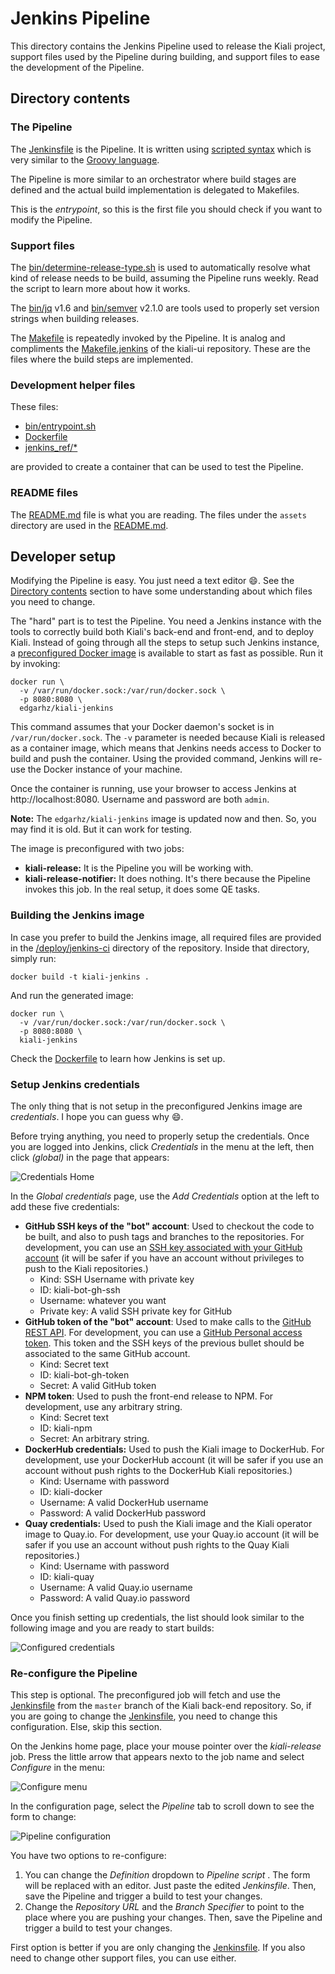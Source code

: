 # Jenkins Pipeline

This directory contains the Jenkins Pipeline used to release
the Kiali project, support files used by the Pipeline during
building, and support files to ease the development of the
Pipeline.

## Directory contents

### The Pipeline

The [Jenkinsfile](Jenkinsfile) is the Pipeline. It is written
using [scripted syntax](https://jenkins.io/doc/book/pipeline/syntax/#scripted-pipeline)
which is very similar to the [Groovy language](https://groovy-lang.org/).

The Pipeline is more similar to an orchestrator where build
stages are defined and the actual build implementation
is delegated to Makefiles.

This is the _entrypoint_, so this is the first file you should
check if you want to modify the Pipeline.

### Support files

The [bin/determine-release-type.sh](bin/determine-release-type.sh)
is used to automatically resolve what kind of release needs to be
build, assuming the Pipeline runs weekly. Read the script
to learn more about how it works.

The [bin/jq](https://stedolan.github.io/jq/) v1.6 and
[bin/semver](https://github.com/fsaintjacques/semver-tool) v2.1.0
are tools used to properly set version strings when building releases.

The [Makefile](Makefile) is repeatedly invoked by the Pipeline. It
is analog and compliments the [Makefile.jenkins](https://github.com/kiali/kiali-ui/blob/master/Makefile.jenkins)
of the kiali-ui repository. These are the files where the build
steps are implemented. 


### Development helper files

These files:

* [bin/entrypoint.sh](bin/entrypoint.sh)
* [Dockerfile](Dockerfile)
* [jenkins_ref/*](jenkins_ref)

are provided to create a container that can be used to test
the Pipeline.

### README files

The [README.md](README.md) file is what you are reading. The files
under the `assets` directory are used in the [README.md](README.md).

## Developer setup

Modifying the Pipeline is easy. You just need a text editor :smile:.
See the [Directory contents](#directory-contents) section to have
some understanding about which files you need to change.

The "hard" part is to test the Pipeline. You need a Jenkins instance
with the tools to correctly build both Kiali's back-end and
front-end, and to deploy Kiali. Instead of going through all the
steps to setup such Jenkins instance, a [preconfigured
Docker image](https://hub.docker.com/r/edgarhz/kiali-jenkins) is
available to start as fast as possible. Run it by invoking:

```
docker run \
  -v /var/run/docker.sock:/var/run/docker.sock \
  -p 8080:8080 \
  edgarhz/kiali-jenkins
```

This command assumes that your Docker daemon's socket is in
`/var/run/docker.sock`. The `-v` parameter is needed because
Kiali is released as a container image, which means that Jenkins
needs access to Docker to build and push the container. Using the
provided command, Jenkins will re-use the Docker instance of
your machine.

Once the container is running, use your browser to access Jenkins
at http://localhost:8080. Username and password are both `admin`.

**Note:** The `edgarhz/kiali-jenkins` image is updated now and then.
So, you may find it is old. But it can work for testing.

The image is preconfigured with two jobs:
* **kiali-release:** It is the Pipeline you will be working with.
* **kiali-release-notifier:** It does nothing. It's there because
  the Pipeline invokes this job. In the real setup, it
  does some QE tasks.

### Building the Jenkins image

In case you prefer to build the Jenkins image, all required files
are provided in the [/deploy/jenkins-ci](/deploy/jenkins-ci)
directory of the repository. Inside that directory, simply run:

`docker build -t kiali-jenkins .`

And run the generated image:

```
docker run \
  -v /var/run/docker.sock:/var/run/docker.sock \
  -p 8080:8080 \
  kiali-jenkins
```

Check the [Dockerfile](Dockerfile) to learn how Jenkins is set up.

### Setup Jenkins credentials

The only thing that is not setup in the preconfigured Jenkins
image are _credentials_. I hope you can guess why :smile:.

Before trying anything, you need to properly setup the credentials.
Once you are logged into Jenkins, click _Credentials_ in the menu
at the left, then click _(global)_ in the page that appears:

![Credentials Home](assets/jk_credentials_home.png)

In the _Global credentials_ page, use the _Add Credentials_ option
at the left to add these five credentials:

* **GitHub SSH keys of the "bot" account**: Used to checkout
  the code to be built, and also to push tags and branches to the
  repositories. For development, you can use an [SSH key
  associated with your GitHub account](https://github.com/settings/keys)
  (it will be safer if you have an account without
  privileges to push to the Kiali repositories.)
  * Kind: SSH Username with private key
  * ID: kiali-bot-gh-ssh
  * Username: whatever you want
  * Private key: A valid SSH private key for GitHub
* **GitHub token of the "bot" account**: Used to make calls to
  the [GitHub REST API](https://developer.github.com/v3/). For
  development, you can use a [GitHub Personal access token](https://github.com/settings/tokens).
  This token and the SSH keys of the previous bullet should
  be associated to the same GitHub account. 
  * Kind: Secret text
  * ID: kiali-bot-gh-token
  * Secret: A valid GitHub token
* **NPM token**: Used to push the front-end release to NPM. For
  development, use any arbitrary string.
  * Kind: Secret text
  * ID: kiali-npm
  * Secret: An arbitrary string.
* **DockerHub credentials:** Used to push the Kiali image to
  DockerHub. For development, use your DockerHub account (it will
  be safer if you use an account without push rights to the
  DockerHub Kiali repositories.)
  * Kind: Username with password
  * ID: kiali-docker
  * Username: A valid DockerHub username
  * Password: A valid DockerHub password
* **Quay credentials:** Used to push the Kiali image and the
  Kiali operator image to Quay.io. For development, use your
  Quay.io account (it will be safer if you use an account
  without push rights to the Quay Kiali repositories.)
  * Kind: Username with password
  * ID: kiali-quay
  * Username: A valid Quay.io username
  * Password: A valid Quay.io password
  
Once you finish setting up credentials, the list should look similar
to the following image and you are ready to start builds:

![Configured credentials](assets/jk_credentials_list.png)

### Re-configure the Pipeline

This step is optional. The preconfigured job will fetch and use the
[Jenkinsfile](Jenkinsfile) from the `master` branch of the Kiali
back-end repository. So, if you are going to change the
[Jenkinsfile](Jenkinsfile), you need to change this configuration.
Else, skip this section.

On the Jenkins home page, place your mouse pointer over the
_kiali-release_ job. Press the little arrow that appears nexto to
the job name and select _Configure_ in the menu:

![Configure menu](assets/jk_configure_menu.png)

In the configuration page, select the _Pipeline_ tab to scroll
down to see the form to change:

![Pipeline configuration](assets/jk_pipeline_tab_config.png)

You have two options to re-configure:

1. You can change the _Definition_ dropdown to _Pipeline script_ .
   The form will be replaced with an editor. Just paste the edited
   _Jenkinsfile_. Then, save the Pipeline and trigger a build to test
   your changes.
1. Change the _Repository URL_ and the _Branch Specifier_ to
   point to the place where you are pushing your changes. Then,
   save the Pipeline and trigger a build to test your changes.
   
First option is better if you are only changing the [Jenkinsfile](Jenkinsfile).
If you also need to change other support files, you can use either.
